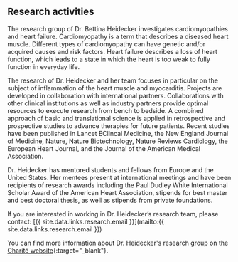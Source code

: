 ## Research activities 

The research group of Dr. Bettina Heidecker investigates cardiomyopathies and heart failure.
Cardiomyopathy is a term that describes a diseased heart muscle.
Different types of cardiomyopathy can have genetic and/or acquired causes and risk factors.
Heart failure describes a loss of heart function, which leads to a state in which the heart is too weak to fully
function in everyday life.

The research of Dr. Heidecker and her team focuses in particular on the subject of inflammation of the heart muscle
and myocarditis.
Projects are developed in collaboration with international partners. Collaborations with other clinical institutions
as well as industry partners provide optimal resources to execute research from bench to bedside.
A combined approach of basic and translational science is applied in retrospective and prospective studies to advance
therapies for future patients.
Recent studies have been published in Lancet EClincal Medicine, the New England Journal of Medicine, Nature,
Nature Biotechnology, Nature Reviews Cardiology, the European Heart Journal, and the Journal of the American Medical
Association.

Dr. Heidecker has mentored students and fellows from Europe and the United States. Her mentees present at
international meetings and have been recipients of research awards including the Paul Dudley White International
Scholar Award of the American Heart Association, stipends for best master and best doctoral thesis, as well as
stipends from private foundations.

If you are interested in working in Dr. Heidecker’s research team, please contact:
[{{ site.data.links.research.email }}](mailto:{{ site.data.links.research.email }})

You can find more information about Dr. Heidecker's research group on the
[Charité website]({{site.data.links.research.group_page[site.lang]}}){:target="_blank"}.
